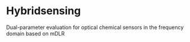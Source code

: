 # Hybridsensing
Dual-parameter evaluation for optical chemical sensors in the frequency domain based on mDLR
